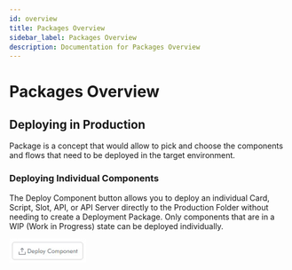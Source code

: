 ```yaml
---
id: overview
title: Packages Overview
sidebar_label: Packages Overview
description: Documentation for Packages Overview
---
```


# Packages Overview

## Deploying in Production

Package is a concept that would allow to pick and choose the components and flows that need to be deployed in the target environment.

### Deploying Individual Components

The Deploy Component button allows you to deploy an individual Card, Script, Slot, API, or API Server directly to the Production Folder without needing to create a Deployment Package. Only components that are in a WIP (Work in Progress) state can be deployed individually.

![Deploy Components](../../../static/img/Creator%20Studio/Deploy_Components.jpg)
